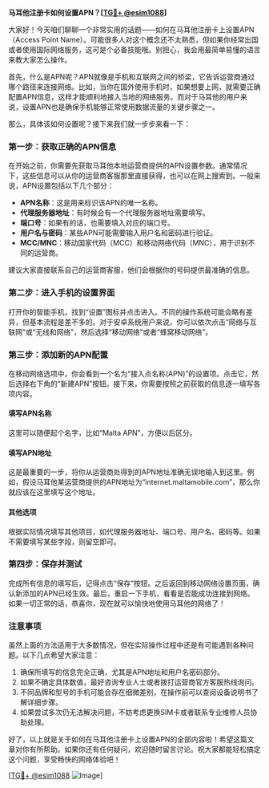 **马耳他注册卡如何设置APN？[[TG💪+ @esim1088](https://t.me/s/esim1088)]**

大家好！今天咱们聊聊一个非常实用的话题——如何在马耳他注册卡上设置APN（Access Point Name）。可能很多人对这个概念还不太熟悉，但如果你经常出国或者使用国际网络服务，这可是个必备技能哦。别担心，我会用最简单易懂的语言来教大家怎么操作。

首先，什么是APN呢？APN就像是手机和互联网之间的桥梁，它告诉运营商通过哪个路径来连接网络。比如，当你在国外使用手机时，如果想要上网，就需要正确配置APN信息，这样才能顺利地接入当地的网络服务。而对于马耳他的用户来说，设置APN也是确保手机能够正常使用数据流量的关键步骤之一。

那么，具体该如何设置呢？接下来我们就一步步来看一下：

### 第一步：获取正确的APN信息

在开始之前，你需要先获取马耳他本地运营商提供的APN设置参数。通常情况下，这些信息可以从你的运营商客服那里直接获得，也可以在网上搜索到。一般来说，APN设置包括以下几个部分：
- **APN名称**：这是用来标识该APN的唯一名称。
- **代理服务器地址**：有时候会有一个代理服务器地址需要填写。
- **端口号**：如果有的话，也需要填入对应的端口号。
- **用户名与密码**：某些APN可能需要输入用户名和密码进行验证。
- **MCC/MNC**：移动国家代码（MCC）和移动网络代码（MNC），用于识别不同的运营商。

建议大家直接联系自己的运营商客服，他们会根据你的号码提供最准确的信息。

### 第二步：进入手机的设置界面

打开你的智能手机，找到“设置”图标并点击进入。不同的操作系统可能会略有差异，但基本流程是差不多的。对于安卓系统用户来说，你可以依次点击“网络与互联网”或“无线和网络”，然后选择“移动网络”或者“蜂窝移动网络”。

### 第三步：添加新的APN配置

在移动网络选项中，你会看到一个名为“接入点名称(APN)”的设置项。点击它，然后选择右下角的“新建APN”按钮。接下来，你需要按照之前获取的信息逐一填写各项内容。

#### 填写APN名称
这里可以随便起个名字，比如“Malta APN”，方便以后区分。

#### 填写APN地址
这是最重要的一步，将你从运营商处得到的APN地址准确无误地输入到这里。例如，假设马耳他某运营商提供的APN地址为“internet.maltamobile.com”，那么你就应该在这里填写这个地址。

#### 其他选项
根据实际情况填写其他项目，如代理服务器地址、端口号、用户名、密码等。如果不需要填写某些字段，则留空即可。

### 第四步：保存并测试

完成所有信息的填写后，记得点击“保存”按钮。之后返回到移动网络设置页面，确认新添加的APN已经生效。最后，重启一下手机，看看是否能成功连接到网络。如果一切正常的话，恭喜你，现在就可以愉快地使用马耳他的网络了！

### 注意事项

虽然上面的方法适用于大多数情况，但在实际操作过程中还是有可能遇到各种问题。以下几点希望大家注意：
1. 确保所填写的信息完全正确，尤其是APN地址和用户名密码部分。
2. 如果不确定具体数值，最好咨询专业人士或者拨打运营商官方客服热线询问。
3. 不同品牌和型号的手机可能会存在细微差别，在操作前可以查阅设备说明书了解详细步骤。
4. 如果尝试多次仍无法解决问题，不妨考虑更换SIM卡或者联系专业维修人员协助处理。

好了，以上就是关于如何在马耳他注册卡上设置APN的全部内容啦！希望这篇文章对你有所帮助。如果你还有任何疑问，欢迎随时留言讨论。祝大家都能轻松搞定这个问题，享受畅快的网络体验吧！

[[TG💪+ @esim1088](https://t.me/s/esim1088) ![Image](https://i.postimg.cc/4NQfJmqS/Snipaste-2025-05-13-00-14-12.png)]